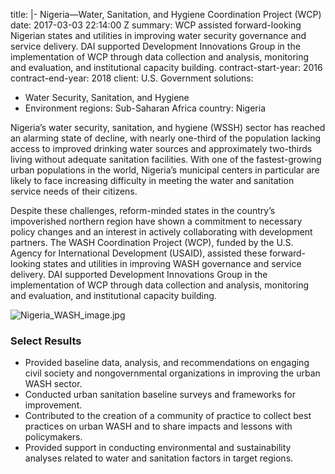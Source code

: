 
title: |-
  Nigeria—Water, Sanitation, and Hygiene Coordination Project
  (WCP)
date: 2017-03-03 22:14:00 Z
summary: WCP assisted forward-looking Nigerian states and utilities in improving water
  security governance and service delivery. DAI supported Development Innovations
  Group in the implementation of WCP through data collection and analysis, monitoring
  and evaluation, and institutional capacity building.
contract-start-year: 2016
contract-end-year: 2018
client: U.S. Government
solutions:
- Water Security, Sanitation, and Hygiene
- Environment
regions: Sub-Saharan Africa
country: Nigeria


Nigeria’s water security, sanitation, and hygiene (WSSH) sector has reached an alarming state of decline, with nearly one-third of the population lacking access to improved drinking water sources and approximately two-thirds living without adequate sanitation facilities. With one of the fastest-growing urban populations in the world, Nigeria’s municipal centers in particular are likely to face increasing difficulty in meeting the water and sanitation service needs of their citizens.

Despite these challenges, reform-minded states in the country’s impoverished northern region have shown a commitment to necessary policy changes and an interest in actively collaborating with development partners. The WASH Coordination Project (WCP), funded by the U.S. Agency for International Development (USAID), assisted these forward-looking states and utilities in improving WASH governance and service delivery. DAI supported Development Innovations Group in the implementation of WCP through data collection and analysis, monitoring and evaluation, and institutional capacity building.

![Nigeria_WASH_image.jpg](/uploads/Nigeria_WASH_image.jpg)

### Select Results

* Provided baseline data, analysis, and recommendations on engaging civil society and nongovernmental organizations in improving the urban WASH sector.
* Conducted urban sanitation baseline surveys and frameworks for improvement.
* Contributed to the creation of a community of practice to collect best practices on urban WASH and to share impacts and lessons with policymakers.
* Provided support in conducting environmental and sustainability analyses related to water and sanitation factors in target regions.
